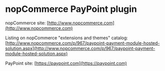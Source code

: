 ﻿nopCommerce PayPoint plugin
===========

nopCommerce site: [http://www.nopcommerce.com](http://www.nopcommerce.com)

Listing on nopCommerce "extensions and themes" catalog: [http://www.nopcommerce.com/p/967/paypoint-payment-module-hosted-solution.aspx](http://www.nopcommerce.com/p/967/paypoint-payment-module-hosted-solution.aspx)

PayPoint site: [https://paypoint.com](https://paypoint.com)
